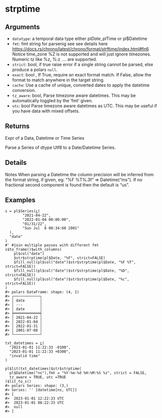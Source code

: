 # strptime

## Arguments

- `datatype`: a temporal data type either pl$Date, pl$Time or pl$Datetime
- `fmt`: fmt string for parsenig see see details here https://docs.rs/chrono/latest/chrono/format/strftime/index.html#fn6 Notice time_zone %Z is not supported and will just ignore timezones. Numeric tz like %z, %:z .... are supported.
- `strict`: bool, if true raise error if a single string cannot be parsed, else produce a polars `null`.
- `exact`: bool , If True, require an exact format match. If False, allow the format to match anywhere in the target string.
- `cache`: Use a cache of unique, converted dates to apply the datetime conversion.
- `tz_aware`: bool, Parse timezone aware datetimes. This may be automatically toggled by the ‘fmt’ given.
- `utc`: bool Parse timezone aware datetimes as UTC. This may be useful if you have data with mixed offsets.

## Returns

Expr of a Data, Datetime or Time Series

Parse a Series of dtype Utf8 to a Date/Datetime Series.

## Details

Notes When parsing a Datetime the column precision will be inferred from the format string, if given, eg: “%F %T%.3f” => Datetime(“ms”). If no fractional second component is found then the default is “us”.

## Examples

<pre class='r-example'><code><span class='r-in'><span><span class='va'>s</span> <span class='op'>=</span> <span class='va'>pl</span><span class='op'>$</span><span class='fu'>Series</span><span class='op'>(</span><span class='fu'><a href='https://rdrr.io/r/base/c.html'>c</a></span><span class='op'>(</span></span></span>
<span class='r-in'><span>        <span class='st'>"2021-04-22"</span>,</span></span>
<span class='r-in'><span>        <span class='st'>"2022-01-04 00:00:00"</span>,</span></span>
<span class='r-in'><span>        <span class='st'>"01/31/22"</span>,</span></span>
<span class='r-in'><span>        <span class='st'>"Sun Jul  8 00:34:60 2001"</span></span></span>
<span class='r-in'><span>  <span class='op'>)</span>,</span></span>
<span class='r-in'><span>  <span class='st'>"date"</span></span></span>
<span class='r-in'><span><span class='op'>)</span></span></span>
<span class='r-in'><span><span class='co'>#' #join multiple passes with different fmt</span></span></span>
<span class='r-in'><span><span class='va'>s</span><span class='op'>$</span><span class='fu'>to_frame</span><span class='op'>(</span><span class='op'>)</span><span class='op'>$</span><span class='fu'>with_columns</span><span class='op'>(</span></span></span>
<span class='r-in'><span>    <span class='va'>pl</span><span class='op'>$</span><span class='fu'>col</span><span class='op'>(</span><span class='st'>"date"</span><span class='op'>)</span></span></span>
<span class='r-in'><span>    <span class='op'>$</span><span class='va'>str</span><span class='op'>$</span><span class='fu'>strptime</span><span class='op'>(</span><span class='va'>pl</span><span class='op'>$</span><span class='va'>Date</span>, <span class='st'>"%F"</span>, strict<span class='op'>=</span><span class='cn'>FALSE</span><span class='op'>)</span></span></span>
<span class='r-in'><span>    <span class='op'>$</span><span class='fu'>fill_null</span><span class='op'>(</span><span class='va'>pl</span><span class='op'>$</span><span class='fu'>col</span><span class='op'>(</span><span class='st'>"date"</span><span class='op'>)</span><span class='op'>$</span><span class='va'>str</span><span class='op'>$</span><span class='fu'>strptime</span><span class='op'>(</span><span class='va'>pl</span><span class='op'>$</span><span class='va'>Date</span>, <span class='st'>"%F %T"</span>, strict<span class='op'>=</span><span class='cn'>FALSE</span><span class='op'>)</span><span class='op'>)</span></span></span>
<span class='r-in'><span>    <span class='op'>$</span><span class='fu'>fill_null</span><span class='op'>(</span><span class='va'>pl</span><span class='op'>$</span><span class='fu'>col</span><span class='op'>(</span><span class='st'>"date"</span><span class='op'>)</span><span class='op'>$</span><span class='va'>str</span><span class='op'>$</span><span class='fu'>strptime</span><span class='op'>(</span><span class='va'>pl</span><span class='op'>$</span><span class='va'>Date</span>, <span class='st'>"%D"</span>, strict<span class='op'>=</span><span class='cn'>FALSE</span><span class='op'>)</span><span class='op'>)</span></span></span>
<span class='r-in'><span>    <span class='op'>$</span><span class='fu'>fill_null</span><span class='op'>(</span><span class='va'>pl</span><span class='op'>$</span><span class='fu'>col</span><span class='op'>(</span><span class='st'>"date"</span><span class='op'>)</span><span class='op'>$</span><span class='va'>str</span><span class='op'>$</span><span class='fu'>strptime</span><span class='op'>(</span><span class='va'>pl</span><span class='op'>$</span><span class='va'>Date</span>, <span class='st'>"%c"</span>, strict<span class='op'>=</span><span class='cn'>FALSE</span><span class='op'>)</span><span class='op'>)</span></span></span>
<span class='r-in'><span><span class='op'>)</span></span></span>
<span class='r-out co'><span class='r-pr'>#&gt;</span> polars DataFrame: shape: (4, 1)</span>
<span class='r-out co'><span class='r-pr'>#&gt;</span> ┌────────────┐</span>
<span class='r-out co'><span class='r-pr'>#&gt;</span> │ date       │</span>
<span class='r-out co'><span class='r-pr'>#&gt;</span> │ ---        │</span>
<span class='r-out co'><span class='r-pr'>#&gt;</span> │ date       │</span>
<span class='r-out co'><span class='r-pr'>#&gt;</span> ╞════════════╡</span>
<span class='r-out co'><span class='r-pr'>#&gt;</span> │ 2021-04-22 │</span>
<span class='r-out co'><span class='r-pr'>#&gt;</span> │ 2022-01-04 │</span>
<span class='r-out co'><span class='r-pr'>#&gt;</span> │ 2022-01-31 │</span>
<span class='r-out co'><span class='r-pr'>#&gt;</span> │ 2001-07-08 │</span>
<span class='r-out co'><span class='r-pr'>#&gt;</span> └────────────┘</span>
<span class='r-in'><span></span></span>
<span class='r-in'><span><span class='va'>txt_datetimes</span> <span class='op'>=</span> <span class='fu'><a href='https://rdrr.io/r/base/c.html'>c</a></span><span class='op'>(</span></span></span>
<span class='r-in'><span>  <span class='st'>"2023-01-01 11:22:33 -0100"</span>,</span></span>
<span class='r-in'><span>  <span class='st'>"2023-01-01 11:22:33 +0300"</span>,</span></span>
<span class='r-in'><span>  <span class='st'>"invalid time"</span></span></span>
<span class='r-in'><span><span class='op'>)</span></span></span>
<span class='r-in'><span></span></span>
<span class='r-in'><span><span class='va'>pl</span><span class='op'>$</span><span class='fu'>lit</span><span class='op'>(</span><span class='va'>txt_datetimes</span><span class='op'>)</span><span class='op'>$</span><span class='va'>str</span><span class='op'>$</span><span class='fu'>strptime</span><span class='op'>(</span></span></span>
<span class='r-in'><span>  <span class='va'>pl</span><span class='op'>$</span><span class='fu'>Datetime</span><span class='op'>(</span><span class='st'>"ns"</span><span class='op'>)</span>,fmt <span class='op'>=</span> <span class='st'>"%Y-%m-%d %H:%M:%S %z"</span>, strict <span class='op'>=</span> <span class='cn'>FALSE</span>,</span></span>
<span class='r-in'><span>  tz_aware <span class='op'>=</span> <span class='cn'>TRUE</span>, utc <span class='op'>=</span><span class='cn'>TRUE</span></span></span>
<span class='r-in'><span><span class='op'>)</span><span class='op'>$</span><span class='fu'>lit_to_s</span><span class='op'>(</span><span class='op'>)</span></span></span>
<span class='r-out co'><span class='r-pr'>#&gt;</span> polars Series: shape: (3,)</span>
<span class='r-out co'><span class='r-pr'>#&gt;</span> Series: '' [datetime[ns, UTC]]</span>
<span class='r-out co'><span class='r-pr'>#&gt;</span> [</span>
<span class='r-out co'><span class='r-pr'>#&gt;</span> 	2023-01-01 12:22:33 UTC</span>
<span class='r-out co'><span class='r-pr'>#&gt;</span> 	2023-01-01 08:22:33 UTC</span>
<span class='r-out co'><span class='r-pr'>#&gt;</span> 	null</span>
<span class='r-out co'><span class='r-pr'>#&gt;</span> ]</span>
 </code></pre>
